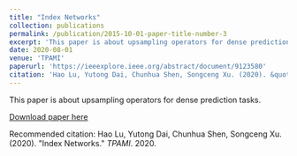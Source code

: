 ```yaml
---
title: "Index Networks"
collection: publications
permalink: /publication/2015-10-01-paper-title-number-3
excerpt: 'This paper is about upsampling operators for dense prediction tasks.'
date: 2020-08-01
venue: 'TPAMI'
paperurl: 'https://ieeexplore.ieee.org/abstract/document/9123580'
citation: 'Hao Lu, Yutong Dai, Chunhua Shen, Songceng Xu. (2020). &quot;Index Networks.&quot; <i>TPAMI</i>. 1(3).'
---
```

This paper is about upsampling operators for dense prediction tasks.

[Download paper here](https://ieeexplore.ieee.org/abstract/document/9123580)

Recommended citation: Hao Lu, Yutong Dai, Chunhua Shen, Songceng Xu. (2020). "Index Networks." <i>TPAMI</i>. 2020.

